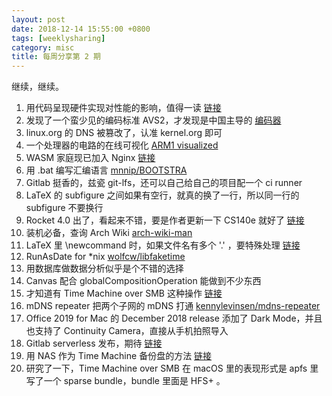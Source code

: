 ```yaml
---
layout: post
date: 2018-12-14 15:55:00 +0800
tags: [weeklysharing]
category: misc
title: 每周分享第 2 期
---
```


继续，继续。

1. 用代码呈现硬件实现对性能的影响，值得一读 [链接](https://github.com/Kobzol/hardware-effects)
2. 发现了一个蛮少见的编码标准 AVS2，才发现是中国主导的 [编码器](https://github.com/pkuvcl/xavs2)
3. linux.org 的 DNS 被篡改了，认准 kernel.org 即可
4. 一个处理器的电路的在线可视化 [ARM1 visualized](https://www.theregister.co.uk/2015/11/28/arm1_visualized/)
5. WASM 家庭现已加入 Nginx [链接](https://www.wasmjit.org/blog/nginx-on-wasmjit.html)
6. 用 .bat 编写汇编语言 [mnnip/BOOTSTRA](https://github.com/mniip/BOOTSTRA/tree/master/BATAS#batas)
7. Gitlab 挺香的，兹瓷 git-lfs，还可以自己给自己的项目配一个 ci runner
8. LaTeX 的 subfigure 之间如果有空行，就真的换了一行，所以同一行的 subfigure 不要换行
9. Rocket 4.0 出了，看起来不错，要是作者更新一下 CS140e 就好了 [链接](https://github.com/SergioBenitez/Rocket/blob/v0.4.0/CHANGELOG.md#version-040-dec-06-2018)
10. 装机必备，查询 Arch Wiki [arch-wiki-man](https://www.npmjs.com/package/arch-wiki-man)
11. LaTeX 里 \newcommand 时，如果文件名有多个 '.' ，要特殊处理 [链接](https://tex.stackexchange.com/questions/10574/includegraphics-dots-in-filename)
12. RunAsDate for *nix [wolfcw/libfaketime](https://github.com/wolfcw/libfaketime)
13. 用数据库做数据分析似乎是个不错的选择
14. Canvas 配合 globalCompositionOperation 能做到不少东西
15. 才知道有 Time Machine over SMB 这种操作 [链接](https://support.apple.com/zh-cn/guide/mac-help/mchl31533145/mac)
16. mDNS repeater 把两个子网的 mDNS 打通 [kennylevinsen/mdns-repeater](https://github.com/kennylevinsen/mdns-repeater)
17. Office 2019 for Mac 的 December 2018 release 添加了 Dark Mode，并且也支持了 Continuity Camera，直接从手机拍照导入
18. Gitlab serverless 发布，期待 [链接](https://about.gitlab.com/2018/12/11/introducing-gitlab-serverless/)
19. 用 NAS 作为 Time Machine 备份盘的方法 [链接](https://kirb.me/2018/03/24/using-samba-as-a-time-machine-network-server.html)
20. 研究了一下，Time Machine over SMB 在 macOS 里的表现形式是 apfs 里写了一个 sparse bundle，bundle 里面是 HFS+ 。
